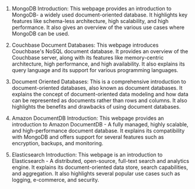 

1. MongoDB Introduction: 
This webpage provides an introduction to MongoDB- a widely used document-oriented database. It highlights key features like schema-less architecture, high scalability, and high performance. It also gives an overview of the various use cases where MongoDB can be used.

2. Couchbase Document Databases: 
This webpage introduces Couchbase's NoSQL document database. It provides an overview of the Couchbase server, along with its features like memory-centric architecture, high performance, and high availability. It also explains its query language and its support for various programming languages.

3. Document Oriented Databases: 
This is a comprehensive introduction to document-oriented databases, also known as document databases. It explains the concept of document-oriented data modeling and how data can be represented as documents rather than rows and columns. It also highlights the benefits and drawbacks of using document databases.

4. Amazon DocumentDB Introduction: 
This webpage provides an introduction to Amazon DocumentDB - A fully managed, highly scalable, and high-performance document database. It explains its compatibility with MongoDB and offers support for several features such as encryption, backups, and monitoring.

5. Elasticsearch Introduction: 
This webpage is an introduction to Elasticsearch - A distributed, open-source, full-text search and analytics engine. It explains its document-oriented data store, search capabilities, and aggregation. It also highlights several popular use cases such as logging, e-commerce, and security.